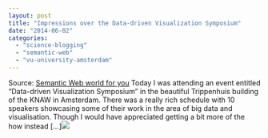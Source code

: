 ```yaml
---
layout: post
title: "Impressions over the Data-driven Visualization Symposium"
date: "2014-06-02"
categories: 
  - "science-blogging"
  - "semantic-web"
  - "vu-university-amsterdam"
---
```


Source: [Semantic Web world for you](http://semweb4u.wordpress.com/feed/) Today I was attending an event entitled “Data-driven Visualization Symposium” in the beautiful Trippenhuis building of the KNAW in Amsterdam. There was a really rich schedule with 10 speakers showcasing some of their work in the area of big data and visualisation. Though I would have appreciated getting a bit more of the how instead \[…\]![](https://pixel.wp.com/b.gif?host=semweb4u.wordpress.com&blog=18410093&post=625&subd=semweb4u&ref=&feed=1)
